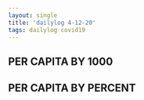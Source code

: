 ```yaml
---
layout: single
title: 'dailylog 4-12-20'
tags: dailylog covid19
--- 
```


## PER CAPITA BY 1000

<div class="flourish-embed flourish-bar-chart-race" data-src="visualisation/1908118" data-url="https://flo.uri.sh/visualisation/1908118/embed"><script src="https://public.flourish.studio/resources/embed.js"></script></div>

## PER CAPITA BY PERCENT

<div class="flourish-embed flourish-bar-chart-race" data-src="visualisation/1897673" data-url="https://flo.uri.sh/visualisation/1897673/embed"><script src="https://public.flourish.studio/resources/embed.js"></script></div>